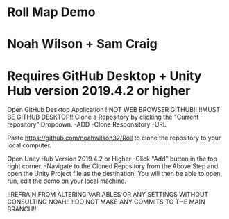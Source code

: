 # Roll Map Demo 
# Noah Wilson + Sam Craig
# Requires GitHub Desktop + Unity Hub version 2019.4.2 or higher 

Open GitHub Desktop Application !!NOT WEB BROWSER GITHUB!! !!MUST BE GITHUB DESKTOP!!
Clone a Repository by clicking the "Current repository" Dropdown.
-ADD
-Clone Responsitory
-URL

Paste  https://github.com/noahwilson32/Roll to clone the repository to your local computer.



Open Unity Hub Version 2019.4.2 or Higher 
-Click "Add" button in the top right corner.
-Navigate to the Cloned Repository from the Above Step and open the Unity Project file as the destination.
You will then be able to open, run, edit the demo on your local machine.




!!REFRAIN FROM ALTERING VARIABLES OR ANY SETTINGS WITHOUT CONSULTING NOAH!!
!!DO NOT MAKE ANY COMMITS TO THE MAIN BRANCH!!
